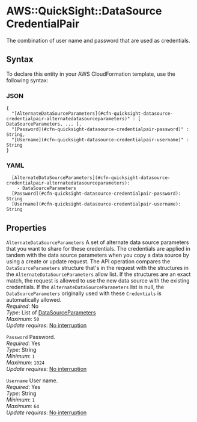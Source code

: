 # AWS::QuickSight::DataSource CredentialPair<a name="aws-properties-quicksight-datasource-credentialpair"></a>

The combination of user name and password that are used as credentials\.

## Syntax<a name="aws-properties-quicksight-datasource-credentialpair-syntax"></a>

To declare this entity in your AWS CloudFormation template, use the following syntax:

### JSON<a name="aws-properties-quicksight-datasource-credentialpair-syntax.json"></a>

```
{
  "[AlternateDataSourceParameters](#cfn-quicksight-datasource-credentialpair-alternatedatasourceparameters)" : [ DataSourceParameters, ... ],
  "[Password](#cfn-quicksight-datasource-credentialpair-password)" : String,
  "[Username](#cfn-quicksight-datasource-credentialpair-username)" : String
}
```

### YAML<a name="aws-properties-quicksight-datasource-credentialpair-syntax.yaml"></a>

```
  [AlternateDataSourceParameters](#cfn-quicksight-datasource-credentialpair-alternatedatasourceparameters): 
    - DataSourceParameters
  [Password](#cfn-quicksight-datasource-credentialpair-password): String
  [Username](#cfn-quicksight-datasource-credentialpair-username): String
```

## Properties<a name="aws-properties-quicksight-datasource-credentialpair-properties"></a>

`AlternateDataSourceParameters`  <a name="cfn-quicksight-datasource-credentialpair-alternatedatasourceparameters"></a>
A set of alternate data source parameters that you want to share for these credentials\. The credentials are applied in tandem with the data source parameters when you copy a data source by using a create or update request\. The API operation compares the `DataSourceParameters` structure that's in the request with the structures in the `AlternateDataSourceParameters` allow list\. If the structures are an exact match, the request is allowed to use the new data source with the existing credentials\. If the `AlternateDataSourceParameters` list is null, the `DataSourceParameters` originally used with these `Credentials` is automatically allowed\.  
*Required*: No  
*Type*: List of [DataSourceParameters](aws-properties-quicksight-datasource-datasourceparameters.md)  
*Maximum*: `50`  
*Update requires*: [No interruption](https://docs.aws.amazon.com/AWSCloudFormation/latest/UserGuide/using-cfn-updating-stacks-update-behaviors.html#update-no-interrupt)

`Password`  <a name="cfn-quicksight-datasource-credentialpair-password"></a>
Password\.  
*Required*: Yes  
*Type*: String  
*Minimum*: `1`  
*Maximum*: `1024`  
*Update requires*: [No interruption](https://docs.aws.amazon.com/AWSCloudFormation/latest/UserGuide/using-cfn-updating-stacks-update-behaviors.html#update-no-interrupt)

`Username`  <a name="cfn-quicksight-datasource-credentialpair-username"></a>
User name\.  
*Required*: Yes  
*Type*: String  
*Minimum*: `1`  
*Maximum*: `64`  
*Update requires*: [No interruption](https://docs.aws.amazon.com/AWSCloudFormation/latest/UserGuide/using-cfn-updating-stacks-update-behaviors.html#update-no-interrupt)